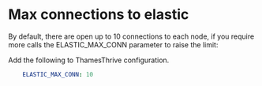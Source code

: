 # Max connections to elastic

By default, there are open up to 10 connections to each node, 
if you require more  calls the ELASTIC_MAX_CONN parameter to raise the limit:

Add the following to ThamesThrive configuration.

```yaml
    ELASTIC_MAX_CONN: 10
```
